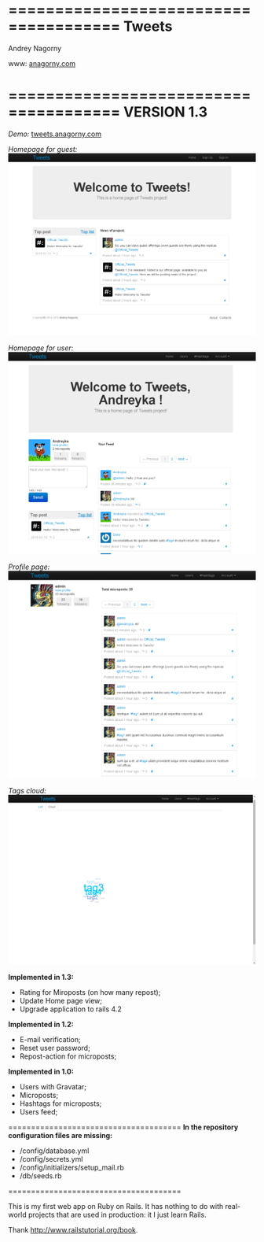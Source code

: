 ======================================
Tweets
======================================
Andrey Nagorny

www: [anagorny.com](http://anagorny.com)
 
======================================
VERSION 1.3
======================================
*Demo:* [tweets.anagorny.com](http://tweets.anagorny.com)

*Homepage for guest:*
![img](screenshots/homepage-guest.png)

*Homepage for user:*
![img](screenshots/homepage-user.png)

*Profile page:*
![img](screenshots/profile.png)

*Tags cloud:*
![img](screenshots/TagsCloud.png)

**Implemented in 1.3:**
- Rating for Miroposts (on how many repost);
- Update Home page view;
- Upgrade application to rails 4.2


**Implemented in 1.2:**
- E-mail verification;
- Reset user password;
- Repost-action for microposts;


**Implemented in 1.0:**
- Users with Gravatar;
- Microposts;
- Hashtags for microposts;
- Users feed;

======================================
**In the repository configuration files are missing:**

- /config/database.yml
- /config/secrets.yml
- /config/initializers/setup_mail.rb
- /db/seeds.rb

======================================

This is my first web app on Ruby on Rails. It has nothing to do with real-world projects that are used in production: it I just learn Rails. 

Thank http://www.railstutorial.org/book.
